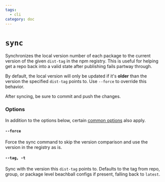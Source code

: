 ```yaml
---
tags:
  - cli
category: doc
---
```


# `sync`

Synchronizes the local version number of each package to the current version of the given `dist-tag` in the npm registry. This is useful for helping get a repo back into a valid state after publishing fails partway through.

By default, the local version will only be updated if it's **older** than the version the specified `dist-tag` points to. Use `--force` to override this behavior.

After syncing, be sure to commit and push the changes.

### Options

In addition to the options below, certain [common options](./options) also apply.

#### `--force`

Force the sync command to skip the version comparison and use the version in the registry as is.

#### `--tag, -t`

Sync with the version this `dist-tag` points to. Defaults to the tag from repo, group, or package level beachball configs if present, falling back to `latest`.
